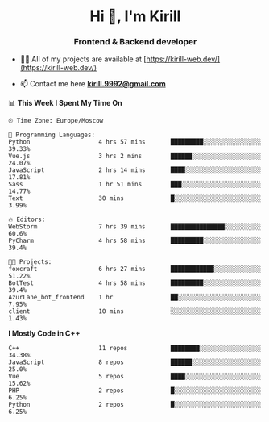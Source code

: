<h1 align="center">Hi 👋, I'm Kirill</h1>
<h3 align="center">Frontend & Backend developer</h3>

- 👨‍💻 All of my projects are available at [https://kirill-web.dev/](https://kirill-web.dev/)

- 📫 Contact me here **kirill.9992@gmail.com**











<!--START_SECTION:waka-->
📊 **This Week I Spent My Time On** 

```text
⌚︎ Time Zone: Europe/Moscow

💬 Programming Languages: 
Python                   4 hrs 57 mins       █████████░░░░░░░░░░░░░░░░   39.33% 
Vue.js                   3 hrs 2 mins        ██████░░░░░░░░░░░░░░░░░░░   24.07% 
JavaScript               2 hrs 14 mins       ████░░░░░░░░░░░░░░░░░░░░░   17.81% 
Sass                     1 hr 51 mins        ███░░░░░░░░░░░░░░░░░░░░░░   14.77% 
Text                     30 mins             █░░░░░░░░░░░░░░░░░░░░░░░░   3.99%

🔥 Editors: 
WebStorm                 7 hrs 39 mins       ███████████████░░░░░░░░░░   60.6% 
PyCharm                  4 hrs 58 mins       █████████░░░░░░░░░░░░░░░░   39.4%

🐱‍💻 Projects: 
foxcraft                 6 hrs 27 mins       ████████████░░░░░░░░░░░░░   51.22% 
BotTest                  4 hrs 58 mins       █████████░░░░░░░░░░░░░░░░   39.4% 
AzurLane_bot_frontend    1 hr                ██░░░░░░░░░░░░░░░░░░░░░░░   7.95% 
client                   10 mins             ░░░░░░░░░░░░░░░░░░░░░░░░░   1.43%

```

**I Mostly Code in C++** 

```text
C++                      11 repos            ████████░░░░░░░░░░░░░░░░░   34.38% 
JavaScript               8 repos             ██████░░░░░░░░░░░░░░░░░░░   25.0% 
Vue                      5 repos             ████░░░░░░░░░░░░░░░░░░░░░   15.62% 
PHP                      2 repos             █░░░░░░░░░░░░░░░░░░░░░░░░   6.25% 
Python                   2 repos             █░░░░░░░░░░░░░░░░░░░░░░░░   6.25%

```



<!--END_SECTION:waka-->
